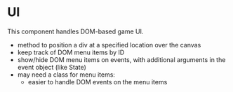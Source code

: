 UI
==

This component handles DOM-based game UI.

- method to position a div at a specified location over the canvas
- keep track of DOM menu items by ID
- show/hide DOM menu items on events, with additional arguments in the event object (like State)
- may need a class for menu items:
  - easier to handle DOM events on the menu items
